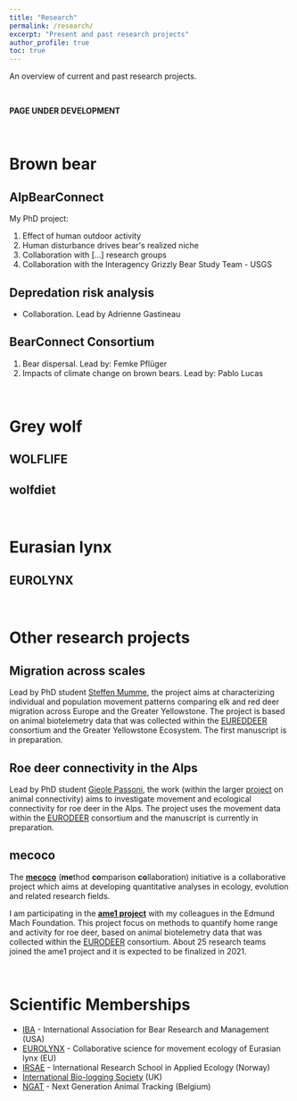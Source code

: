 ```yaml
---
title: "Research"
permalink: /research/
excerpt: "Present and past research projects"
author_profile: true
toc: true
---
```


An overview of current and past research projects.

<br>

**PAGE UNDER DEVELOPMENT** 

<br>

# Brown bear

## AlpBearConnect
My PhD project:

1. Effect of human outdoor activity
2. Human disturbance drives bear's realized niche
3. Collaboration with [...] research groups
4. Collaboration with the Interagency Grizzly Bear Study Team - USGS

## Depredation risk analysis
- Collaboration. Lead by Adrienne Gastineau

## BearConnect Consortium
1. Bear dispersal. Lead by: Femke Pflüger
2. Impacts of climate change on brown bears. Lead by: Pablo Lucas 


<br>

# Grey wolf

## WOLFLIFE

## wolfdiet

<br>

# Eurasian lynx

## EUROLYNX

<br>

# Other research projects

## Migration across scales
Lead by PhD student [Steffen Mumme](https://www.researchgate.net/profile/Steffen_Mumme), the project aims at characterizing individual and population movement patterns comparing elk and red deer migration across Europe and the Greater Yellowstone. The project is based on animal biotelemetry data that was collected within the [EUREDDEER](http://eureddeer.org/) consortium and the Greater Yellowstone Ecosystem. The first manuscript is in preparation. 

## Roe deer connectivity in the Alps
Lead by PhD student [Gieole Passoni](https://www.researchgate.net/profile/Gioele_Passoni), the work (within the larger [project](https://www.researchgate.net/project/PhD-Multi-species-animal-movement-and-connectivity-in-the-Alps) on animal connectivity) aims to investigate movement and ecological connectivity for roe deer in the Alps. The project uses the movement data within the [EURODEER](https://eurodeer.org/) consortium and the manuscript is currently in preparation.  

## mecoco
The [**mecoco**](https://mecoco.github.io/) (**me**thod **co**mparison **co**llaboration) initiative is a collaborative project which aims at developing quantitative analyses in ecology, evolution and related research fields.

I am participating in the [**ame1 project**](https://mecoco.github.io/ame1.html) with my colleagues in the Edmund Mach Foundation. This project focus on methods to quantify home range and activity for roe deer, based on animal biotelemetry data that was collected within the [EURODEER](https://eurodeer.org/) consortium. About 25 research teams joined the ame1 project and it is expected to be finalized in 2021.

<br>

# Scientific Memberships
* [IBA](https://www.bearbiology.org/) - International Association for Bear Research and Management (USA)
* [EUROLYNX](http://www.eurolynx.org/) - Collaborative science for movement ecology of Eurasian lynx (EU)
* [IRSAE](https://irsae.no/) - International Research School in Applied Ecology (Norway)
* [International Bio-logging Society](https://www.bio-logging.net/) (UK)
* [NGAT](https://www.uantwerpen.be/en/research-groups/next-generation-animal-tracking/) - Next Generation Animal Tracking (Belgium)
